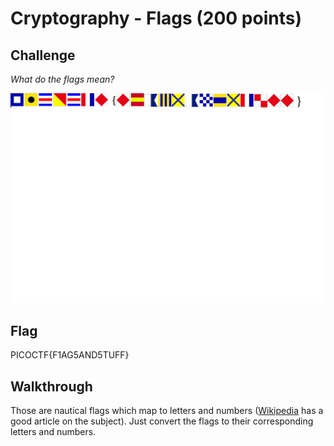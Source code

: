 
# Cryptography - Flags (200 points)

## Challenge

*What do the flags mean?*

![Challenge](./_images/cryptography_flags_challenge.png)

## Flag

PICOCTF{F1AG5AND5TUFF}

## Walkthrough

Those are nautical flags which map to letters and numbers ([Wikipedia](https://en.wikipedia.org/wiki/International_maritime_signal_flags) has a good article on the subject). Just convert the flags to their corresponding letters and numbers.
